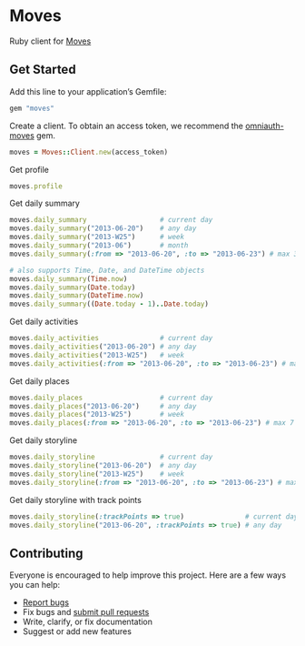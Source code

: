 # Moves

Ruby client for [Moves](https://dev.moves-app.com/docs/overview)

## Get Started

Add this line to your application’s Gemfile:

```ruby
gem "moves"
```

Create a client.  To obtain an access token, we recommend the [omniauth-moves](https://github.com/nickelser/omniauth-moves) gem.

```ruby
moves = Moves::Client.new(access_token)
```

Get profile

```ruby
moves.profile
```

Get daily summary

```ruby
moves.daily_summary                  # current day
moves.daily_summary("2013-06-20")    # any day
moves.daily_summary("2013-W25")      # week
moves.daily_summary("2013-06")       # month
moves.daily_summary(:from => "2013-06-20", :to => "2013-06-23") # max 31 days

# also supports Time, Date, and DateTime objects
moves.daily_summary(Time.now)
moves.daily_summary(Date.today)
moves.daily_summary(DateTime.now)
moves.daily_summary((Date.today - 1)..Date.today)
```

Get daily activities

```ruby
moves.daily_activities               # current day
moves.daily_activities("2013-06-20") # any day
moves.daily_activities("2013-W25")   # week
moves.daily_activities(:from => "2013-06-20", :to => "2013-06-23") # max 7 days
```

Get daily places

```ruby
moves.daily_places                   # current day
moves.daily_places("2013-06-20")     # any day
moves.daily_places("2013-W25")       # week
moves.daily_places(:from => "2013-06-20", :to => "2013-06-23") # max 7 days
```

Get daily storyline

```ruby
moves.daily_storyline                # current day
moves.daily_storyline("2013-06-20")  # any day
moves.daily_storyline("2013-W25")    # week
moves.daily_storyline(:from => "2013-06-20", :to => "2013-06-23") # max 7 days
```

Get daily storyline with track points

```ruby
moves.daily_storyline(:trackPoints => true)               # current day
moves.daily_storyline("2013-06-20", :trackPoints => true) # any day
```

## Contributing

Everyone is encouraged to help improve this project. Here are a few ways you can help:

- [Report bugs](https://github.com/ankane/moves/issues)
- Fix bugs and [submit pull requests](https://github.com/ankane/moves/pulls)
- Write, clarify, or fix documentation
- Suggest or add new features

